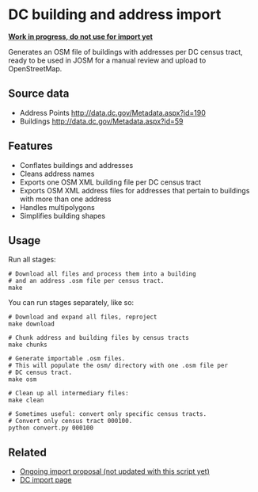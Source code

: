 DC building and address import
==============================

**[Work in progress, do not use for import yet](https://github.com/osmlab/dcbuildings/issues)**

Generates an OSM file of buildings with addresses per DC census tract, ready
to be used in JOSM for a manual review and upload to OpenStreetMap.

## Source data

- Address Points http://data.dc.gov/Metadata.aspx?id=190
- Buildings http://data.dc.gov/Metadata.aspx?id=59

## Features

- Conflates buildings and addresses
- Cleans address names
- Exports one OSM XML building file per DC census tract
- Exports OSM XML address files for addresses that pertain to buildings with
  more than one address
- Handles multipolygons
- Simplifies building shapes

## Usage

Run all stages:

    # Download all files and process them into a building
    # and an address .osm file per census tract.
    make

You can run stages separately, like so:

    # Download and expand all files, reproject
    make download

    # Chunk address and building files by census tracts
    make chunks

    # Generate importable .osm files.
    # This will populate the osm/ directory with one .osm file per
    # DC census tract.
    make osm

    # Clean up all intermediary files:
    make clean

    # Sometimes useful: convert only specific census tracts.
    # Convert only census tract 000100.
    python convert.py 000100

## Related

- [Ongoing import proposal (not updated with this script yet)](http://www.sixpica.com/osm/2013/05/19/proposal-for-importing-dc-gis-building-data-to-osm/)
- [DC import page](http://wiki.openstreetmap.org/wiki/Washington_DC/DCGIS_imports)
